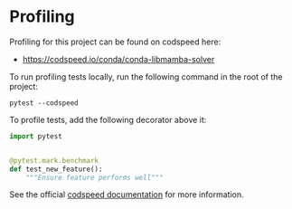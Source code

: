 # Profiling

Profiling for this project can be found on codspeed here:

- https://codspeed.io/conda/conda-libmamba-solver

To run profiling tests locally, run the following command in the root of the project:

```shell
pytest --codspeed
```

To profile tests, add the following decorator above it:

```python
import pytest


@pytest.mark.benchmark
def test_new_feature():
    """Ensure feature performs well"""
```

See the official [codspeed documentation](https://codspeed.io/docs) for more information.
